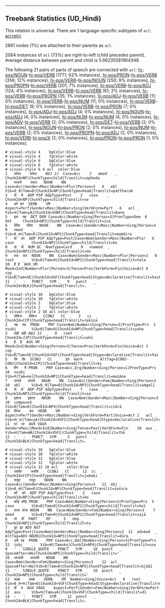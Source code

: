 

--------------------------------------------------------------------------------

## Treebank Statistics (UD_Hindi)

This relation is universal.
There are 1 language-specific subtypes of `acl`: [acl:relcl]().

2861 nodes (1%) are attached to their parents as `acl`.

2084 instances of `acl` (73%) are right-to-left (child precedes parent).
Average distance between parent and child is 5.66235581964348.

The following 21 pairs of parts of speech are connected with `acl`: [hi-pos/NOUN]()-[hi-pos/VERB]() (1771; 62% instances), [hi-pos/PRON]()-[hi-pos/VERB]() (356; 12% instances), [hi-pos/VERB]()-[hi-pos/NOUN]() (250; 9% instances), [hi-pos/PROPN]()-[hi-pos/VERB]() (201; 7% instances), [hi-pos/VERB]()-[hi-pos/ADJ]() (124; 4% instances), [hi-pos/VERB]()-[hi-pos/VERB]() (61; 2% instances), [hi-pos/VERB]()-[hi-pos/PROPN]() (35; 1% instances), [hi-pos/ADJ]()-[hi-pos/VERB]() (11; 0% instances), [hi-pos/VERB]()-[hi-pos/NUM]() (11; 0% instances), [hi-pos/VERB]()-[hi-pos/DET]() (9; 0% instances), [hi-pos/VERB]()-[hi-pos/PRON]() (7; 0% instances), [hi-pos/ADJ]()-[hi-pos/ADJ]() (4; 0% instances), [hi-pos/NOUN]()-[hi-pos/ADJ]() (4; 0% instances), [hi-pos/NUM]()-[hi-pos/NUM]() (4; 0% instances), [hi-pos/ADV]()-[hi-pos/VERB]() (2; 0% instances), [hi-pos/DET]()-[hi-pos/VERB]() (2; 0% instances), [hi-pos/NOUN]()-[hi-pos/PRON]() (2; 0% instances), [hi-pos/NUM]()-[hi-pos/VERB]() (2; 0% instances), [hi-pos/PROPN]()-[hi-pos/ADJ]() (2; 0% instances), [hi-pos/VERB]()-[hi-pos/X]() (2; 0% instances), [hi-pos/PRON]()-[hi-pos/PRON]() (1; 0% instances).


~~~ conllu
# visual-style 4	bgColor:blue
# visual-style 4	fgColor:white
# visual-style 6	bgColor:blue
# visual-style 6	fgColor:white
# visual-style 6 4 acl	color:blue
1	सफेद	सफेद	ADJ	JJ	Case=Acc	2	amod	_	ChunkId=NP|ChunkType=child|Translit=sapheda
2	पत्‍थरों	पत्थर	NOUN	NN	Case=Acc|Gender=Masc|Number=Plur|Person=3	4	obl	_	Vib=0_से|Tam=0|ChunkId=NP|ChunkType=head|Translit=pattharoṁ
3	से	से	ADP	PSP	AdpType=Post	2	case	_	ChunkId=NP|ChunkType=child|Translit=se
4	बने	बन	VERB	VM	Aspect=Perf|Gender=Masc|Number=Sing|VerbForm=Part	6	acl	_	Vib=या|Tam=yA|ChunkId=VGNF|ChunkType=head|Translit=bane
5	इस	यह	DET	DEM	Case=Acc|Number=Sing|Person=3|PronType=Dem	6	det	_	ChunkId=NP2|ChunkType=child|Translit=isa
6	मंदिर	मंदिर	NOUN	NN	Case=Acc|Gender=Masc|Number=Sing|Person=3	9	nmod	_	Vib=0_का|Tam=0|ChunkId=NP2|ChunkType=head|Translit=maṁdira
7	के	का	ADP	PSP	AdpType=Post|Case=Nom|Gender=Masc|Number=Plur	6	case	_	ChunkId=NP2|ChunkType=child|Translit=ke
8	दो	दो	NUM	QC	NumType=Card	9	nummod	_	ChunkId=NP3|ChunkType=child|Translit=do
9	तल	तल	NOUN	NN	Case=Nom|Gender=Masc|Number=Plur|Person=3	0	root	_	Vib=0|Tam=0|ChunkId=NP3|ChunkType=head|Translit=tala
10	हैं	है	AUX	VM	Mood=Ind|Number=Plur|Person=3|Tense=Pres|VerbForm=Fin|Voice=Act	9	cop	_	Vib=है|Tam=hE|ChunkId=VGF|ChunkType=head|Stype=declarative|Translit=haiṁ
11	।	।	PUNCT	SYM	_	9	punct	_	ChunkId=BLK|ChunkType=head|Translit=.

~~~


~~~ conllu
# visual-style 10	bgColor:blue
# visual-style 10	fgColor:white
# visual-style 2	bgColor:blue
# visual-style 2	fgColor:white
# visual-style 2 10 acl	color:blue
1	लेकिन	लेकिन	CCONJ	CC	_	3	cc	_	ChunkId=CCP|ChunkType=head|Translit=lekina
2	यह	यह	PRON	PRP	Case=Nom|Number=Sing|Person=3|PronType=Prs	3	nsubj	_	Vib=0|Tam=0|ChunkId=NP|ChunkType=head|Translit=yaha
3	सही	सही	ADJ	JJ	_	0	root	_	ChunkId=JJP|ChunkType=head|Translit=sahī
4	है	है	AUX	VM	Mood=Ind|Number=Sing|Person=3|Tense=Pres|VerbForm=Fin|Voice=Act	3	cop	_	Vib=है|Tam=hE|ChunkId=VGF|ChunkType=head|Stype=declarative|Translit=hai
5	कि	कि	SCONJ	CC	_	10	mark	_	AltTag=SCONJ-CONJ|ChunkId=CCP2|ChunkType=head|Translit=ki
6	मैंने	मैं	PRON	PRP	Case=Acc,Erg|Number=Sing|Person=1|PronType=Prs	10	nsubj	_	Vib=ने|Tam=ne|ChunkId=NP2|ChunkType=head|Translit=maiṁne
7	उंगली	उंगली	NOUN	NN	Case=Acc|Gender=Fem|Number=Sing|Person=3	10	obl	_	Vib=0_से|Tam=0|ChunkId=NP3|ChunkType=head|Translit=uṁgalī
8	से	से	ADP	PSP	AdpType=Post	7	case	_	ChunkId=NP3|ChunkType=child|Translit=se
9	इशारा	इशारा	NOUN	NN	Case=Nom|Gender=Masc|Number=Sing|Person=3	10	compound	_	Vib=0|Tam=0|ChunkId=NP4|ChunkType=head|Translit=iśārā
10	किया	कर	VERB	VM	Aspect=Perf|Gender=Masc|Number=Sing|VerbForm=Part|Voice=Act	2	acl	_	Vib=या_था|Tam=yA|ChunkId=VGF2|ChunkType=head|Stype=declarative|Translit=kiyā
11	था	था	AUX	VAUX	Gender=Masc|Mood=Ind|Number=Sing|Tense=Past|VerbForm=Fin	10	aux	_	Vib=था|Tam=WA|ChunkId=VGF2|ChunkType=child|Translit=thā
12	।	।	PUNCT	SYM	_	3	punct	_	ChunkId=BLK|ChunkType=head|Translit=.

~~~


~~~ conllu
# visual-style 10	bgColor:blue
# visual-style 10	fgColor:white
# visual-style 12	bgColor:blue
# visual-style 12	fgColor:white
# visual-style 12 10 acl	color:blue
1	जबकि	जबकि	CCONJ	CC	_	12	cc	_	ChunkId=CCP|ChunkType=head|Translit=jabaki
2	ससुर	ससुर	NOUN	NN	Case=Acc|Gender=Masc|Number=Sing|Person=3	12	obj	_	Vib=0_को|Tam=0|ChunkId=NP|ChunkType=head|Translit=sasura
3	को	को	ADP	PSP	AdpType=Post	2	case	_	ChunkId=NP|ChunkType=child|Translit=ko
4	कोई	कोई	PRON	PRP	Case=Nom|Number=Sing|Person=3|PronType=Prs	5	case	_	Vib=0|Tam=0|ChunkId=NP2|ChunkType=child|Translit=koī
5	सजा	सजा	NOUN	NN	Case=Nom|Gender=Fem|Number=Sing|Person=3	7	nmod	_	Vib=0|Tam=0|ChunkId=NP2|ChunkType=head|Translit=sajā
6	तो	तो	PART	RP	_	5	dep	_	ChunkId=NP2|ChunkType=child|Translit=to
7	दूर	दूर	ADV	NST	AdpType=Post|Case=Nom|Gender=Masc|Number=Sing|Person=3	12	advmod	_	AltTag=ADV-NOUN|ChunkId=NP3|ChunkType=head|Translit=dūra
8	उसे	वह	PRON	PRP	Case=Acc,Dat|Number=Sing|Person=3|PronType=Prs	12	iobj	_	Vib=को|Tam=ko|ChunkId=NP4|ChunkType=head|Translit=use
9	'	SINGLE_QUOTE	PUNCT	SYM	_	10	punct	_	SpaceAfter=No|ChunkId=NP5|ChunkType=child|Translit='
10	आजादी	आजादी	NOUN	NN	Case=Nom|Gender=Fem|Number=Sing|Person=3	12	acl	_	SpaceAfter=No|Vib=0|Tam=0|ChunkId=NP5|ChunkType=head|Translit=ājādī
11	'	SINGLE_QUOTE	PUNCT	SYM	_	10	punct	_	ChunkId=NP5|ChunkType=child|Translit='
12	बख्श	बख्श	VERB	VM	Number=Sing|Voice=Act	0	root	_	Vib=0_दे+या|Tam=0|ChunkId=VGF|ChunkType=head|Stype=declarative|Translit=bakhśa
13	दी	दे	AUX	VAUX	Aspect=Perf|Gender=Fem|Number=Sing|VerbForm=Part	12	aux	_	Vib=या|Tam=yA|ChunkId=VGF|ChunkType=child|Translit=dī
14	।	।	PUNCT	SYM	_	12	punct	_	ChunkId=BLK|ChunkType=head|Translit=.

~~~


